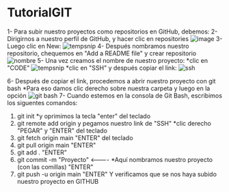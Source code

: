 # TutorialGIT
1- Para subir nuestro proyectos como repositorios en GitHub, debemos:
2- Dirigirnos a nuestro perfil de GitHub, y hacer clic en repositories
![image](https://user-images.githubusercontent.com/124592235/220131146-10cf87a9-2ebb-4b34-be7c-839d122ad9a8.png)
3- Luego clic en New:
![tempsnip](https://user-images.githubusercontent.com/124592235/220132062-e4a73b8b-b96b-4b39-a831-6a7e63125618.png)
4- Después nombramos nuestro repositorio, chequemos en "Add a README file" y crear repositorio
![nombre](https://user-images.githubusercontent.com/124592235/220134342-54f709f0-6c80-4415-beac-5b3df7a4d717.png)
5- Una vez creamos el nombre de nuestro proyecto: 
*clic en "CODE"
![tempsnip](https://user-images.githubusercontent.com/124592235/220134420-3ae4bf0a-1c78-4170-9110-9969fdcfeccf.png)
*clic en "SSH" y después copiar el link:
![ssh](https://user-images.githubusercontent.com/124592235/220134769-74da89d7-9559-4bdd-a9c5-92cbaba9bb67.png)

6- Después de copiar el link, procedemos a abrir nuestro proyecto con git bash
*Para eso damos clic derecho sobre  nuestra carpeta y luego en la opción 
![git bash](https://user-images.githubusercontent.com/124592235/220127403-59e93272-6ef9-451b-9389-9b168fb07544.png)
7- Cuando estemos en la consola de Git Bash, escribimos los siguentes comandos:
1. git init
*y oprimimos la tecla "enter" del teclado
2. git remote add origin y pegamos nuestro link de "SSH" 
*clic derecho "PEGAR" y "ENTER" del teclado
3. git fetch origin main
"ENTER" del teclado
4. git pull origin main
"ENTER"
5. git add .
"ENTER"
6. git commit -m "Proyecto" <---- *Aquí nombramos nuestro proyecto (con las comillas)
"ENTER"
7. git push -u origin main
"ENTER"
Y verificamos que se nos haya subido nuestro proyecto en GITHUB
